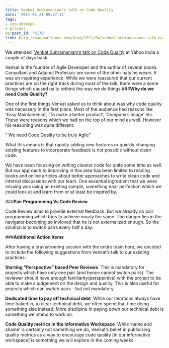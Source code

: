 ```yaml
---
title: Venkat Subramaniam's talk on Code Quality
date: '2011-04-21 09:47:11'
tags:
- cap-shakeeb
- process
wp:post_id: '4176'
link: http://www.multunus.com/blog/2011/04/venkat-subramaniams-talk-on-code-quality/
---
```


We attended 
[Venkat Subramaniam’s talk on Code Quality](http://http//www.agiledeveloper.com/presentations/caring_about_code_quality.pdf) at Yahoo India a couple of days back.

Venkat is the founder of Agile Developer and the author of several books. Consultant and Adjunct Professor are some of the other hats he wears. It was an inspiring experience. While we were reassured that our current practices are on the right track during most of the talk, there were a some things which caused us to rethink the way we do things.###**Why do we need Code Quality?**

One of the first things Venkat asked us to think about was why code quality was necessary in the first place. Most of the audience had reasons like ‘Easy Maintainence’, ‘To make a better product’, ‘Company’s image’ etc. These were reasons which we had on the top of our mind as well. However his reasoning was quite different:

“
We need Code Quality to be truly Agile”

What this means is that rapidly adding new features or quickly changing existing features to incorporate feedback is not possible without clean code.

We have been focusing on writing cleaner code for quite some time as well. But our approach to improving in this area has been limited to reading books and online articles about better approaches to write clean code and internal discussions with our team. One essential ingredient that we were missing was using an existing sample, something near perfection which we could look at and learn from or at least be inspired by.

###**Pair Programming Vs Code Review**

Code Review aims to provide external feedback. But we already do pair programming which tries to achieve nearly the same. The danger lies in the navigator becoming so invloved that he is not externalized enough. So the solution is to switch pairs every half a day.

###**Additional Action Items**

After having a brainstroming session with the entire team here, we decided to include the following suggestions from Venkat’s talk to our existing practices:


**Starting “Perspective” based Peer Reviews**
 This is mandatory for  projects which have only one pair (and hence cannot switch pairs). The reviewer should have enough familiarity(perspective) with the project to be able to make a judgement on the design and quality. This is also useful for projects which can switch pairs - but not mandatory.


**Dedicated time to pay off technical debt**
 While our iterations always have time baked in, to clear technical debt, we often spend that time doing something else instead. More disclipine in paying down our technical debt is something we intend to work on.


**Code Quality metrics in the Informative Workspace**
 While ‘name and shame’ is certainly not something we do, Venkat’s belief in publicising quality metrics as a way to encourage code quality [in our informative workspace] is something we will explore in the coming weeks.
